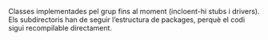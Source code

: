 
Classes implementades pel grup fins al moment (incloent-hi stubs i
drivers). Els subdirectoris han de seguir l’estructura de packages, perquè el codi
sigui recompilable directament.
